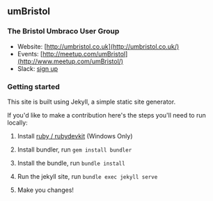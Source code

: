 ## umBristol
### The Bristol Umbraco User Group

- Website: [http://umbristol.co.uk](http://umbristol.co.uk/)
- Events: [http://meetup.com/umBristol](http://www.meetup.com/umBristol/)
- Slack: [sign up](https://umbristolautosignup.herokuapp.com/)

### Getting started

This site is built using Jekyll, a simple static site generator. 

If you'd like to make a contribution here's the steps you'll need to run locally:

1. Install [ruby / rubydevkit](http://jekyll-windows.juthilo.com/1-ruby-and-devkit/) (Windows Only)

2. Install bundler, run `gem install bundler`

3. Install the bundle, run `bundle install`

4. Run the jekyll site, run `bundle exec jekyll serve`

5. Make you changes!